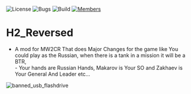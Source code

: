 ![License](https://img.shields.io/badge/license-BSD--3-orange) ![Bugs](https://img.shields.io/badge/bugs-0%20open-brightgreen) ![Build](https://img.shields.io/badge/Build-passing-brightgreen?logo=github) [![Members](https://img.shields.io/discord/750034898680807434?label=members&logo=discord&color=7289da)](https://discord.gg/CHZea8zvBG)


# H2_Reversed

- A mod for MW2CR That does Major Changes for the game like You could play as the Russian, when there is a tank in a mission it will be a BTR,<br>- Your hands are Russian Hands, Makarov is Your SO and Zakhaev is Your General And Leader etc...

![banned_usb_flashdrive](https://github.com/user-attachments/assets/f9b88039-ea9d-43bf-984f-c29c5588f7c9)
